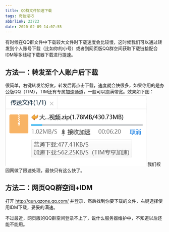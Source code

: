 ```yaml
---
title: QQ群文件加速下载
tags: 奇技淫巧
abbrlink: 23723
date: 2020-02-09 14:07:55
---
```


有时候在QQ群文件中下载较大文件时下载速度会比较慢，这时候我们可以通过转发到个人账号下载（比如你的小号）或者到网页版QQ群空间获取下载链接配合IDM等多线程下载器下载进行提速。

<!-- more -->

## 方法一：转发至个人账户后下载

很简单，右键转发给好友，转发后再点击下载，速度就会快很多，如果你用的是办公版QQ（TIM），TIM还有专属加速通道，一般可以跑满带宽。效果如下图：
![](https://raw.githubusercontent.com/cylind/cylind.github.io/static/img/2.png)
我们校园网做了限速处理，最快只有这么快了。

## 方法二：网页QQ群空间+IDM

打开 http://qun.qzone.qq.com/ 并登录，然后找到你要下载的文件，右键选择使用IDM下载，妥妥的满速。

不过最近，网页版的QQ群空间登录不上了，说什么服务器维护中，不知道以后还能不能用。